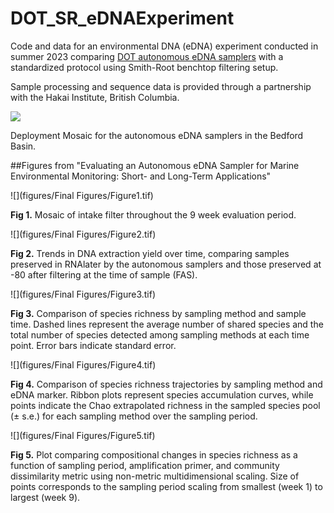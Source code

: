 # DOT_SR_eDNAExperiment
Code and data for an environmental DNA (eDNA) experiment conducted in summer 2023 comparing [DOT autonomous eDNA samplers](https://dartmouthocean.com/products/edna-sampler) with a standardized protocol using Smith-Root benchtop filtering setup. 

Sample processing and sequence data is provided through a partnership with the Hakai Institute, British Columbia. 

![](figures/DeploymentMosaic-01.png)

Deployment Mosaic for the autonomous eDNA samplers in the Bedford Basin.

##Figures from "Evaluating an Autonomous eDNA Sampler for Marine Environmental Monitoring: Short- and Long-Term Applications"

![](figures/Final Figures/Figure1.tif)

__Fig 1.__ Mosaic of intake filter throughout the 9 week evaluation period. 

![](figures/Final Figures/Figure2.tif)

__Fig 2.__ Trends in DNA extraction yield over time, comparing samples preserved in RNAlater by the autonomous samplers and those preserved at -80 after filtering at the time of sample (FAS).

![](figures/Final Figures/Figure3.tif)

__Fig 3.__ Comparison of species richness by sampling method and sample time. Dashed lines represent the average number of shared species and the total number of species detected among sampling methods at each time point. Error bars indicate standard error.

![](figures/Final Figures/Figure4.tif)

__Fig 4.__ Comparison of species richness trajectories by sampling method and eDNA marker. Ribbon plots represent species accumulation curves, while points indicate the Chao extrapolated richness in the sampled species pool (± s.e.) for each sampling method over the sampling period. 

![](figures/Final Figures/Figure5.tif)

__Fig 5.__ Plot comparing compositional changes in species richness as a function of sampling period, amplification primer, and community dissimilarity metric using non-metric multidimensional scaling. Size of points corresponds to the sampling period scaling from smallest (week 1) to largest (week 9).
